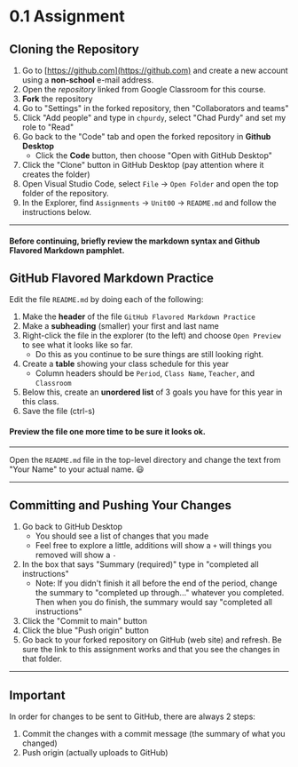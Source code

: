 # 0.1 Assignment

## Cloning the Repository

1. Go to [https://github.com](https://github.com) and create a new account using a **non-school** e-mail address.
2. Open the _repository_ linked from Google Classroom for this course.
3. **Fork** the repository
4. Go to "Settings" in the forked repository, then "Collaborators and teams"
5. Click "Add people" and type in `chpurdy`, select "Chad Purdy" and set my role to "Read"
6. Go back to the "Code" tab and open the forked repository in **Github Desktop**
   * Click the **Code** button, then choose "Open with GitHub Desktop"
7. Click the "Clone" button in GitHub Desktop (pay attention where it creates the folder)
8. Open Visual Studio Code, select `File` -> `Open Folder` and open the top folder of the repository.
9. In the Explorer, find `Assignments` -> `Unit00` -> `README.md` and follow the instructions below.

***

#### Before continuing, briefly review the **markdown syntax** and **Github Flavored Markdown** pamphlet.

## GitHub Flavored Markdown Practice

Edit the file `README.md` by doing each of the following:

1. Make the **header** of the file `GitHub Flavored Markdown Practice`
2. Make a **subheading** (smaller) your first and last name
3. Right-click the file in the explorer (to the left) and choose `Open Preview` to see what it looks like so far.
   * Do this as you continue to be sure things are still looking right.
4. Create a **table** showing your class schedule for this year
   * Column headers should be `Period`, `Class Name`, `Teacher`, and `Classroom`
5. Below this, create an **unordered list** of 3 goals you have for this year in this class.
6. Save the file (ctrl-s)

#### Preview the file one more time to be sure it looks ok.

***

Open the `README.md` file in the top-level directory and change the text from "Your Name" to your actual name. :smiley:

***

## Committing and Pushing Your Changes

1. Go back to GitHub Desktop
   * You should see a list of changes that you made
   * Feel free to explore a little, additions will show a `+` will things you removed will show a `-`
2. In the box that says "Summary (required)" type in "completed all instructions"
   * Note: If you didn't finish it all before the end of the period, change the summary to "completed up through..." whatever you completed. Then when you do finish, the summary would say "completed all instructions"
3. Click the "Commit to main" button
4. Click the blue "Push origin" button
5. Go back to your forked repository on GitHub (web site) and refresh. Be sure the link to this assignment works and that you see the changes in that folder.

***

## Important

In order for changes to be sent to GitHub, there are always 2 steps:

1. Commit the changes with a commit message (the summary of what you changed)
2. Push origin (actually uploads to GitHub)
